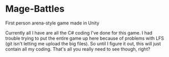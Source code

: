 # Mage-Battles
First person arena-style game made in Unity

Currently all I have are all the C# coding I've done for this game.
I had trouble trying to put the entire game up here because of problems with LFS (git isn't letting me upload the big files).
So until I figure it out, this will just contain all my coding. That's all you really need to see though, right?
